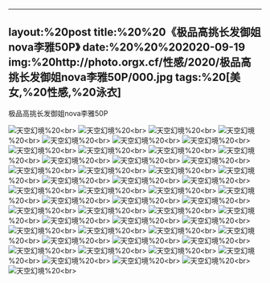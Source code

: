 ﻿---
layout:%20post
title:%20%20《极品高挑长发御姐nova李雅50P》
date:%20%20%202020-09-19
img:%20http://photo.orgx.cf/性感/2020/极品高挑长发御姐nova李雅50P/000.jpg
tags:%20[美女,%20性感,%20泳衣]
---

极品高挑长发御姐nova李雅50P



![天空幻境](http://photo.orgx.cf/性感/2020/极品高挑长发御姐nova李雅50P/001.jpg%20''天空幻境'')%20<br>
![天空幻境](http://photo.orgx.cf/性感/2020/极品高挑长发御姐nova李雅50P/002.jpg%20''天空幻境'')%20<br>
![天空幻境](http://photo.orgx.cf/性感/2020/极品高挑长发御姐nova李雅50P/003.jpg%20''天空幻境'')%20<br>
![天空幻境](http://photo.orgx.cf/性感/2020/极品高挑长发御姐nova李雅50P/004.jpg%20''天空幻境'')%20<br>
![天空幻境](http://photo.orgx.cf/性感/2020/极品高挑长发御姐nova李雅50P/005.jpg%20''天空幻境'')%20<br>
![天空幻境](http://photo.orgx.cf/性感/2020/极品高挑长发御姐nova李雅50P/006.jpg%20''天空幻境'')%20<br>
![天空幻境](http://photo.orgx.cf/性感/2020/极品高挑长发御姐nova李雅50P/007.jpg%20''天空幻境'')%20<br>
![天空幻境](http://photo.orgx.cf/性感/2020/极品高挑长发御姐nova李雅50P/008.jpg%20''天空幻境'')%20<br>
![天空幻境](http://photo.orgx.cf/性感/2020/极品高挑长发御姐nova李雅50P/009.jpg%20''天空幻境'')%20<br>
![天空幻境](http://photo.orgx.cf/性感/2020/极品高挑长发御姐nova李雅50P/010.jpg%20''天空幻境'')%20<br>
![天空幻境](http://photo.orgx.cf/性感/2020/极品高挑长发御姐nova李雅50P/011.jpg%20''天空幻境'')%20<br>
![天空幻境](http://photo.orgx.cf/性感/2020/极品高挑长发御姐nova李雅50P/012.jpg%20''天空幻境'')%20<br>
![天空幻境](http://photo.orgx.cf/性感/2020/极品高挑长发御姐nova李雅50P/013.jpg%20''天空幻境'')%20<br>
![天空幻境](http://photo.orgx.cf/性感/2020/极品高挑长发御姐nova李雅50P/014.jpg%20''天空幻境'')%20<br>
![天空幻境](http://photo.orgx.cf/性感/2020/极品高挑长发御姐nova李雅50P/015.jpg%20''天空幻境'')%20<br>
![天空幻境](http://photo.orgx.cf/性感/2020/极品高挑长发御姐nova李雅50P/016.jpg%20''天空幻境'')%20<br>
![天空幻境](http://photo.orgx.cf/性感/2020/极品高挑长发御姐nova李雅50P/017.jpg%20''天空幻境'')%20<br>
![天空幻境](http://photo.orgx.cf/性感/2020/极品高挑长发御姐nova李雅50P/018.jpg%20''天空幻境'')%20<br>
![天空幻境](http://photo.orgx.cf/性感/2020/极品高挑长发御姐nova李雅50P/019.jpg%20''天空幻境'')%20<br>
![天空幻境](http://photo.orgx.cf/性感/2020/极品高挑长发御姐nova李雅50P/020.jpg%20''天空幻境'')%20<br>
![天空幻境](http://photo.orgx.cf/性感/2020/极品高挑长发御姐nova李雅50P/021.jpg%20''天空幻境'')%20<br>
![天空幻境](http://photo.orgx.cf/性感/2020/极品高挑长发御姐nova李雅50P/022.jpg%20''天空幻境'')%20<br>
![天空幻境](http://photo.orgx.cf/性感/2020/极品高挑长发御姐nova李雅50P/023.jpg%20''天空幻境'')%20<br>
![天空幻境](http://photo.orgx.cf/性感/2020/极品高挑长发御姐nova李雅50P/024.jpg%20''天空幻境'')%20<br>
![天空幻境](http://photo.orgx.cf/性感/2020/极品高挑长发御姐nova李雅50P/025.jpg%20''天空幻境'')%20<br>
![天空幻境](http://photo.orgx.cf/性感/2020/极品高挑长发御姐nova李雅50P/026.jpg%20''天空幻境'')%20<br>
![天空幻境](http://photo.orgx.cf/性感/2020/极品高挑长发御姐nova李雅50P/027.jpg%20''天空幻境'')%20<br>
![天空幻境](http://photo.orgx.cf/性感/2020/极品高挑长发御姐nova李雅50P/028.jpg%20''天空幻境'')%20<br>
![天空幻境](http://photo.orgx.cf/性感/2020/极品高挑长发御姐nova李雅50P/029.jpg%20''天空幻境'')%20<br>
![天空幻境](http://photo.orgx.cf/性感/2020/极品高挑长发御姐nova李雅50P/030.jpg%20''天空幻境'')%20<br>
![天空幻境](http://photo.orgx.cf/性感/2020/极品高挑长发御姐nova李雅50P/031.jpg%20''天空幻境'')%20<br>
![天空幻境](http://photo.orgx.cf/性感/2020/极品高挑长发御姐nova李雅50P/032.jpg%20''天空幻境'')%20<br>
![天空幻境](http://photo.orgx.cf/性感/2020/极品高挑长发御姐nova李雅50P/033.jpg%20''天空幻境'')%20<br>
![天空幻境](http://photo.orgx.cf/性感/2020/极品高挑长发御姐nova李雅50P/034.jpg%20''天空幻境'')%20<br>
![天空幻境](http://photo.orgx.cf/性感/2020/极品高挑长发御姐nova李雅50P/035.jpg%20''天空幻境'')%20<br>
![天空幻境](http://photo.orgx.cf/性感/2020/极品高挑长发御姐nova李雅50P/036.jpg%20''天空幻境'')%20<br>
![天空幻境](http://photo.orgx.cf/性感/2020/极品高挑长发御姐nova李雅50P/037.jpg%20''天空幻境'')%20<br>
![天空幻境](http://photo.orgx.cf/性感/2020/极品高挑长发御姐nova李雅50P/038.jpg%20''天空幻境'')%20<br>
![天空幻境](http://photo.orgx.cf/性感/2020/极品高挑长发御姐nova李雅50P/039.jpg%20''天空幻境'')%20<br>
![天空幻境](http://photo.orgx.cf/性感/2020/极品高挑长发御姐nova李雅50P/040.jpg%20''天空幻境'')%20<br>
![天空幻境](http://photo.orgx.cf/性感/2020/极品高挑长发御姐nova李雅50P/041.jpg%20''天空幻境'')%20<br>
![天空幻境](http://photo.orgx.cf/性感/2020/极品高挑长发御姐nova李雅50P/042.jpg%20''天空幻境'')%20<br>
![天空幻境](http://photo.orgx.cf/性感/2020/极品高挑长发御姐nova李雅50P/043.jpg%20''天空幻境'')%20<br>
![天空幻境](http://photo.orgx.cf/性感/2020/极品高挑长发御姐nova李雅50P/044.jpg%20''天空幻境'')%20<br>
![天空幻境](http://photo.orgx.cf/性感/2020/极品高挑长发御姐nova李雅50P/045.jpg%20''天空幻境'')%20<br>
![天空幻境](http://photo.orgx.cf/性感/2020/极品高挑长发御姐nova李雅50P/046.jpg%20''天空幻境'')%20<br>
![天空幻境](http://photo.orgx.cf/性感/2020/极品高挑长发御姐nova李雅50P/047.jpg%20''天空幻境'')%20<br>
![天空幻境](http://photo.orgx.cf/性感/2020/极品高挑长发御姐nova李雅50P/048.jpg%20''天空幻境'')%20<br>
![天空幻境](http://photo.orgx.cf/性感/2020/极品高挑长发御姐nova李雅50P/049.jpg%20''天空幻境'')%20<br>
![天空幻境](http://photo.orgx.cf/性感/2020/极品高挑长发御姐nova李雅50P/050.jpg%20''天空幻境'')%20<br>
